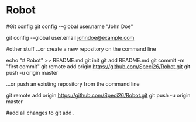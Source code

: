 # Robot


#Git config
git config --global user.name "John Doe"

git config --global user.email johndoe@example.com

#other stuff
…or create a new repository on the command line

echo "# Robot" >> README.md
git init
git add README.md
git commit -m "first commit"
git remote add origin https://github.com/Speci26/Robot.git
git push -u origin master

…or push an existing repository from the command line

git remote add origin https://github.com/Speci26/Robot.git
git push -u origin master


#add all changes to
git add . 
